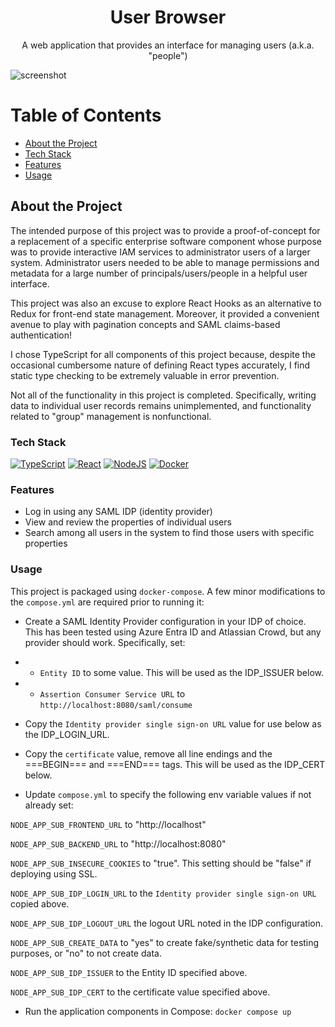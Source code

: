 <div align="center">

  <h1>User Browser</h1>
  
  <p>
	A web application that provides an interface for managing users (a.k.a. "people") 
  </p>

</div>

![screenshot](preview.png)

# Table of Contents

- [About the Project](#about-the-project)
- [Tech Stack](#tech-stack)
- [Features](#features)
- [Usage](#usage)

## About the Project

The intended purpose of this project was to provide a proof-of-concept for a replacement of a specific enterprise software component whose purpose was to provide interactive IAM services to administrator users of a larger system. Administrator users needed to be able to manage permissions and metadata for a large number of principals/users/people in a helpful user interface.

This project was also an excuse to explore React Hooks as an alternative to Redux for front-end state management. Moreover, it provided a convenient avenue to play with pagination concepts and SAML claims-based authentication!

I chose TypeScript for all components of this project because, despite the occasional cumbersome nature of defining React types accurately, I find static type checking to be extremely valuable in error prevention.

Not all of the functionality in this project is completed. Specifically, writing data to individual user records remains unimplemented, and functionality related to "group" management is nonfunctional.

### Tech Stack

[![TypeScript](https://img.shields.io/badge/TypeScript-3178C6?logo=typescript&logoColor=fff)](#)
[![React](https://img.shields.io/badge/React-%2320232a.svg?logo=react&logoColor=%2361DAFB)](#)
[![NodeJS](https://img.shields.io/badge/Node.js-6DA55F?logo=node.js&logoColor=white)](#)
[![Docker](https://img.shields.io/badge/Docker-2496ED?logo=docker&logoColor=fff)](#)

### Features

- Log in using any SAML IDP (identity provider)
- View and review the properties of individual users
- Search among all users in the system to find those users with specific properties

### Usage 
This project is packaged using `docker-compose`. A few minor modifications to the `compose.yml` are required prior to running it:

* Create a SAML Identity Provider configuration in your IDP of choice. This has been tested using Azure Entra ID and Atlassian Crowd, but any provider should work. Specifically, set:

* * `Entity ID` to some value. This will be used as the IDP_ISSUER below.
* * `Assertion Consumer Service URL` to `http://localhost:8080/saml/consume`

* Copy the `Identity provider single sign-on URL` value for use below as the IDP_LOGIN_URL.

* Copy the `certificate` value, remove all line endings and the ===BEGIN=== and ===END=== tags. This will be used as the IDP_CERT below.

* Update `compose.yml` to specify the following env variable values if not already set:

`NODE_APP_SUB_FRONTEND_URL` to "http://localhost"

`NODE_APP_SUB_BACKEND_URL` to "http://localhost:8080"

`NODE_APP_SUB_INSECURE_COOKIES` to "true". This setting should be "false" if deploying using SSL.

`NODE_APP_SUB_IDP_LOGIN_URL` to the `Identity provider single sign-on URL` copied above.

`NODE_APP_SUB_IDP_LOGOUT_URL` the logout URL noted in the IDP configuration.

`NODE_APP_SUB_CREATE_DATA` to "yes" to create fake/synthetic data for testing purposes, or "no" to not create data.

`NODE_APP_SUB_IDP_ISSUER` to the Entity ID specified above.

`NODE_APP_SUB_IDP_CERT` to the certificate value specified above.

* Run the application components in Compose: `docker compose up`
